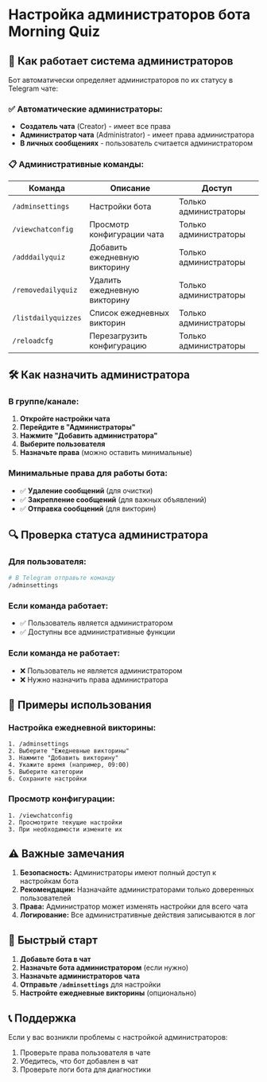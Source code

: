 # Настройка администраторов бота Morning Quiz

## 🔧 Как работает система администраторов

Бот автоматически определяет администраторов по их статусу в Telegram чате:

### ✅ **Автоматические администраторы:**
- **Создатель чата** (Creator) - имеет все права
- **Администратор чата** (Administrator) - имеет права администратора
- **В личных сообщениях** - пользователь считается администратором

### 📋 **Административные команды:**

| Команда | Описание | Доступ |
|---------|----------|--------|
| `/adminsettings` | Настройки бота | Только администраторы |
| `/viewchatconfig` | Просмотр конфигурации чата | Только администраторы |
| `/adddailyquiz` | Добавить ежедневную викторину | Только администраторы |
| `/removedailyquiz` | Удалить ежедневную викторину | Только администраторы |
| `/listdailyquizzes` | Список ежедневных викторин | Только администраторы |
| `/reloadcfg` | Перезагрузить конфигурацию | Только администраторы |

## 🛠️ Как назначить администратора

### В группе/канале:
1. **Откройте настройки чата**
2. **Перейдите в "Администраторы"**
3. **Нажмите "Добавить администратора"**
4. **Выберите пользователя**
5. **Назначьте права** (можно оставить минимальные)

### Минимальные права для работы бота:
- ✅ **Удаление сообщений** (для очистки)
- ✅ **Закрепление сообщений** (для важных объявлений)
- ✅ **Отправка сообщений** (для викторин)

## 🔍 Проверка статуса администратора

### Для пользователя:
```bash
# В Telegram отправьте команду
/adminsettings
```

### Если команда работает:
- ✅ Пользователь является администратором
- ✅ Доступны все административные функции

### Если команда не работает:
- ❌ Пользователь не является администратором
- ❌ Нужно назначить права администратора

## 📝 Примеры использования

### Настройка ежедневной викторины:
```
1. /adminsettings
2. Выберите "Ежедневные викторины"
3. Нажмите "Добавить викторину"
4. Укажите время (например, 09:00)
5. Выберите категории
6. Сохраните настройки
```

### Просмотр конфигурации:
```
1. /viewchatconfig
2. Просмотрите текущие настройки
3. При необходимости измените их
```

## ⚠️ Важные замечания

1. **Безопасность:** Администраторы имеют полный доступ к настройкам бота
2. **Рекомендации:** Назначайте администраторами только доверенных пользователей
3. **Права:** Администратор может изменять настройки для всего чата
4. **Логирование:** Все административные действия записываются в лог

## 🚀 Быстрый старт

1. **Добавьте бота в чат**
2. **Назначьте бота администратором** (если нужно)
3. **Назначьте администраторов чата**
4. **Отправьте `/adminsettings`** для настройки
5. **Настройте ежедневные викторины** (опционально)

## 📞 Поддержка

Если у вас возникли проблемы с настройкой администраторов:
1. Проверьте права пользователя в чате
2. Убедитесь, что бот добавлен в чат
3. Проверьте логи бота для диагностики 